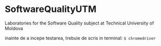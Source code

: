 # SoftwareQualityUTM
Laboratories for the Software Quality subject at Technical University of Moldova

inainte de a incepe testarea, trebuie de scris in terminal:
```$ chromedriver```